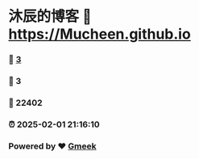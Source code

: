 # 沐辰的博客 :link: https://Mucheen.github.io 
### :page_facing_up: [3](https://Mucheen.github.io/tag.html) 
### :speech_balloon: 3 
### :hibiscus: 22402 
### :alarm_clock: 2025-02-01 21:16:10 
### Powered by :heart: [Gmeek](https://github.com/Meekdai/Gmeek)
